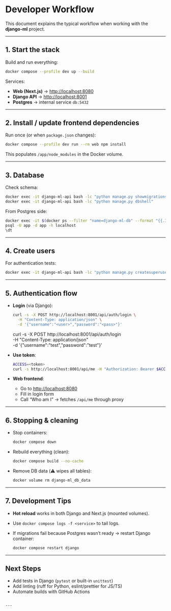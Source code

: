 # Developer Workflow

This document explains the typical workflow when working with the **django-ml** project.

---

## 1. Start the stack

Build and run everything:

```bash
docker compose --profile dev up --build
````

Services:

* **Web (Next.js)** → [http://localhost:8080](http://localhost:8080)
* **Django API** → [http://localhost:8001](http://localhost:8001)
* **Postgres** → internal service `db:5432`

---

## 2. Install / update frontend dependencies

Run once (or when `package.json` changes):

```bash
docker compose --profile dev run --rm web npm install
```

This populates `/app/node_modules` in the Docker volume.

---

## 3. Database

Check schema:

```bash
docker exec -it django-ml-api bash -lc "python manage.py showmigrations"
docker exec -it django-ml-api bash -lc "python manage.py dbshell"
```

From Postgres side:

```bash
docker exec -it $(docker ps --filter "name=django-ml-db" --format "{{.ID}}") bash
psql -U app -d app -h localhost
\dt
```

---

## 4. Create users

For authentication tests:

```bash
docker exec -it django-ml-api bash -lc "python manage.py createsuperuser"
```

---

## 5. Authentication flow

* **Login** (via Django):

  ```bash
  curl -s -X POST http://localhost:8001/api/auth/login \
    -H "Content-Type: application/json" \
    -d '{"username":"<user>","password":"<pass>"}'
  ```


  curl -s -X POST http://localhost:8001/api/auth/login \
    -H "Content-Type: application/json" \
    -d '{"username":"test","password":"test"}'


* **Use token**:

  ```bash
  ACCESS=<token>
  curl -s http://localhost:8001/api/me -H "Authorization: Bearer $ACCESS"
  ```

* **Web frontend**:

  * Go to [http://localhost:8080](http://localhost:8080)
  * Fill in login form
  * Call “Who am I” → fetches `/api/me` through proxy

---

## 6. Stopping & cleaning

* Stop containers:

  ```bash
  docker compose down
  ```
* Rebuild everything (clean):

  ```bash
  docker compose build --no-cache
  ```
* Remove DB data (⚠️ wipes all tables):

  ```bash
  docker volume rm django-ml_db_data
  ```

---

## 7. Development Tips

* **Hot reload** works in both Django and Next.js (mounted volumes).
* Use `docker compose logs -f <service>` to tail logs.
* If migrations fail because Postgres wasn’t ready → restart Django container:

  ```bash
  docker compose restart django
  ```

---

## Next Steps

* Add tests in Django (`pytest` or built-in `unittest`)
* Add linting (ruff for Python, eslint/prettier for JS/TS)
* Automate builds with GitHub Actions

```

---